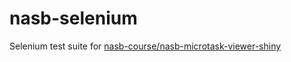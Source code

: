 # nasb-selenium

Selenium test suite for [nasb-course/nasb-microtask-viewer-shiny](https://github.com/nasb-course/nasb-microtask-viewer-shiny)
